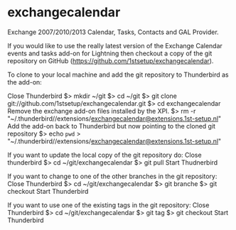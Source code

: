 exchangecalendar
================

Exchange 2007/2010/2013 Calendar, Tasks, Contacts and GAL Provider.



If you would like to use the really latest version of the Exchange Calendar events and tasks add-on for Lightning then checkout a copy of the git repository on GitHub (https://github.com/1stsetup/exchangecalendar).

To clone to your local machine and add the git repository to Thunderbird as the add-on:

Close Thunderbird
$> mkdir ~/git
$> cd ~/git
$> git clone git://github.com/1stsetup/exchangecalendar.git
$> cd exchangecalendar
Remove the exchange add-on files installed by the XPI.
$> rm -r "~/.thunderbird/<profilename>/extensions/exchangecalendar@extensions.1st-setup.nl"
Add the add-on back to Thunderbird but now pointing to the cloned git repository
$> echo `pwd` > "~/.thunderbird/<profilename>/extensions/exchangecalendar@extensions.1st-setup.nl"

If you want to update the local copy of the git repository do:
Close thunderbird
$> cd ~/git/exchangecalendar
$> git pull
Start Thudnerbird

If you want to change to one of the other branches in the git repository:
Close Thunderbird
$> cd ~/git/exchangecalendar
$> git branche
$> git checkout <branchename>
Start Thunderbird

If you want to use one of the existing tags in the git repository:
Close Thunderbird
$> cd ~/git/exchangecalendar
$> git tag
$> git checkout <tagname>
Start Thunderbird
